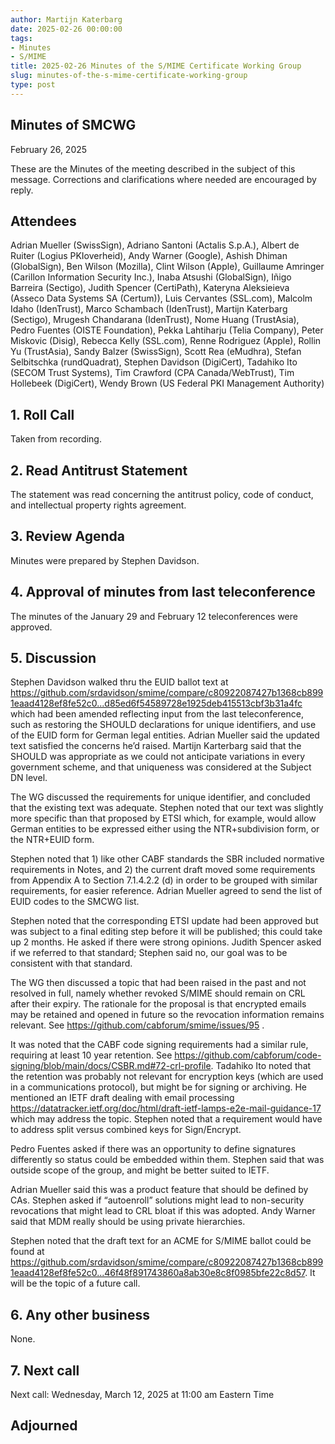 ```yaml
---
author: Martijn Katerbarg
date: 2025-02-26 00:00:00
tags:
- Minutes
- S/MIME
title: 2025-02-26 Minutes of the S/MIME Certificate Working Group
slug: minutes-of-the-s-mime-certificate-working-group
type: post
---
```


## Minutes of SMCWG
 
February 26, 2025
 
These are the Minutes of the meeting described in the subject of this message. Corrections and clarifications where needed are encouraged by reply.
 
## Attendees
Adrian Mueller (SwissSign), Adriano Santoni (Actalis S.p.A.), Albert de Ruiter (Logius PKIoverheid), Andy Warner (Google), Ashish Dhiman (GlobalSign), Ben Wilson (Mozilla), Clint Wilson (Apple), Guillaume Amringer (Carillon Information Security Inc.), Inaba Atsushi (GlobalSign), Iñigo Barreira (Sectigo), Judith Spencer (CertiPath), Kateryna Aleksieieva (Asseco Data Systems SA (Certum)), Luis Cervantes (SSL.com), Malcolm Idaho (IdenTrust), Marco Schambach (IdenTrust), Martijn Katerbarg (Sectigo), Mrugesh Chandarana (IdenTrust), Nome Huang (TrustAsia), Pedro Fuentes (OISTE Foundation), Pekka Lahtiharju (Telia Company), Peter Miskovic (Disig), Rebecca Kelly (SSL.com), Renne Rodriguez (Apple), Rollin Yu (TrustAsia), Sandy Balzer (SwissSign), Scott Rea (eMudhra), Stefan Selbitschka (rundQuadrat), Stephen Davidson (DigiCert), Tadahiko Ito (SECOM Trust Systems), Tim Crawford (CPA Canada/WebTrust), Tim Hollebeek (DigiCert), Wendy Brown (US Federal PKI Management Authority)
 
## 1. Roll Call
Taken from recording.
 
## 2. Read Antitrust Statement
The statement was read concerning the antitrust policy, code of conduct, and intellectual property rights agreement.
 
## 3. Review Agenda
Minutes were prepared by Stephen Davidson.
 
## 4. Approval of minutes from last teleconference
The minutes of the January 29 and February 12 teleconferences were approved.
 
## 5. Discussion
Stephen Davidson walked thru the EUID ballot text at https://github.com/srdavidson/smime/compare/c80922087427b1368cb8991eaad4128ef8fe52c0...d85ed6f54589728e1925deb415513cbf3b31a4fc  which had been amended reflecting input from the last teleconference, such as restoring the SHOULD declarations for unique identifiers, and use of the EUID form for German legal entities.  Adrian Mueller said the updated text satisfied the concerns he’d raised.  Martijn Karterbarg said that the SHOULD was appropriate as we could not anticipate variations in every government scheme, and that uniqueness was considered at the Subject DN level.
 
The WG discussed the requirements for unique identifier, and concluded that the existing text was adequate. Stephen noted that our text was slightly more specific than that proposed by ETSI which, for example, would allow German entities to be expressed either using the NTR+subdivision form, or the NTR+EUID form.
 
Stephen noted that 1) like other CABF standards the SBR included normative requirements in Notes, and 2) the current draft moved some requirements from Appendix A to Section 7.1.4.2.2 (d) in order to be grouped with similar requirements, for easier reference.  Adrian Mueller agreed to send the list of EUID codes to the SMCWG list.
 
Stephen noted that the corresponding ETSI update had been approved but was subject to a final editing step before it will be published; this could take up 2 months.  He asked if there were strong opinions.  Judith Spencer asked if we referred to that standard; Stephen said no, our goal was to be consistent with that standard.
 
The WG then discussed a topic that had been raised in the past and not resolved in full, namely whether revoked S/MIME should remain on CRL after their expiry. The rationale for the proposal is that encrypted emails may be retained and opened in future so the revocation information remains relevant.  See https://github.com/cabforum/smime/issues/95 .
 
It was noted that the CABF code signing requirements had a similar rule, requiring at least 10 year retention.  See https://github.com/cabforum/code-signing/blob/main/docs/CSBR.md#72-crl-profile. Tadahiko Ito noted that the retention was probably not relevant for encryption keys (which are used in a communications protocol), but might be for signing or archiving.  He mentioned an IETF draft dealing with email processing https://datatracker.ietf.org/doc/html/draft-ietf-lamps-e2e-mail-guidance-17 which may address the topic.  Stephen noted that a requirement would have to address split versus combined keys for Sign/Encrypt.
 
Pedro Fuentes asked if there was an opportunity to define signatures differently so status could be embedded within them.  Stephen said that was outside scope of the group, and might be better suited to IETF.
 
Adrian Mueller said this was a product feature that should be defined by CAs.  Stephen asked if “autoenroll” solutions might lead to non-security revocations that might lead to CRL bloat if this was adopted.  Andy Warner said that MDM really should be using private hierarchies.

Stephen noted that the draft text for an ACME for S/MIME ballot could be found at
https://github.com/srdavidson/smime/compare/c80922087427b1368cb8991eaad4128ef8fe52c0...46f48f891743860a8ab30e8c8f0985bfe22c8d57.  It will be the topic of a future call.
 
## 6.     Any other business
None.
 
## 7. Next call
Next call: Wednesday, March 12, 2025 at 11:00 am Eastern Time
 
## Adjourned